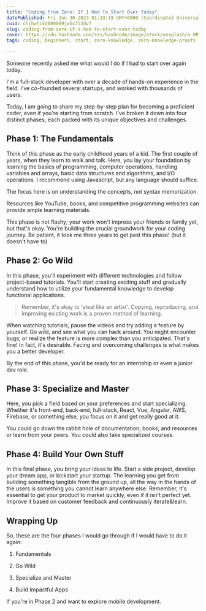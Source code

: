 ```yaml
---
title: "Coding From Zero: If I Had To Start Over Today"
datePublished: Fri Jun 30 2023 01:33:19 GMT+0000 (Coordinated Universal Time)
cuid: cljhwhi4d000009jw5x7l3dvf
slug: coding-from-zero-if-i-had-to-start-over-today
cover: https://cdn.hashnode.com/res/hashnode/image/stock/unsplash/m_HRfLhgABo/upload/9d9107e1fb4a20a31a01a62c355b8ab6.jpeg
tags: coding, beginners, start, zero-knowledge, zero-knowledge-proofs

---
```


Someone recently asked me what would I do if I had to start over again today.

I'm a full-stack developer with over a decade of hands-on experience in the field. I've co-founded several startups, and worked with thousands of users.

Today, I am going to share my step-by-step plan for becoming a proficient coder, even if you're starting from scratch. I've broken it down into four distinct phases, each packed with its unique objectives and challenges.

## **Phase 1: The Fundamentals**

Think of this phase as the early childhood years of a kid. The first couple of years, when they learn to walk and talk. Here, you lay your foundation by learning the basics of programming, computer operations, handling variables and arrays, basic data structures and algorithms, and I/O operations. I recommend using Javascript, but any language should suffice.

The focus here is on understanding the concepts, not syntax memorization.

Resources like YouTube, books, and competitive programming websites can provide ample learning materials.

This phase is not flashy; your work won't impress your friends or family yet, but that's okay. You're building the crucial groundwork for your coding journey. Be patient, it took me three years to get past this phase! (but it doesn't have to)

## **Phase 2: Go Wild**

In this phase, you'll experiment with different technologies and follow project-based tutorials. You'll start creating exciting stuff and gradually understand how to utilize your fundamental knowledge to develop functional applications.

> Remember, it's okay to 'steal like an artist'. Copying, reproducing, and improving existing work is a proven method of learning.

When watching tutorials, pause the videos and try adding a feature by yourself. Go wild, and see what you can hack around. You might encounter bugs, or realize the feature is more complex than you anticipated. That's fine! In fact, it's desirable. Facing and overcoming challenges is what makes you a better developer.

By the end of this phase, you'd be ready for an internship or even a junior dev role.

## **Phase 3: Specialize and Master**

Here, you pick a field based on your preferences and start specializing. Whether it's front-end, back-end, full-stack, React, Vue, Angular, AWS, Firebase, or something else, you focus on it and get really good at it.

You could go down the rabbit hole of documentation, books, and resources or learn from your peers. You could also take specialized courses.

## **Phase 4: Build Your Own Stuff**

In this final phase, you bring your ideas to life. Start a side project, develop your dream app, or kickstart your startup. The learning you get from building something tangible from the ground up, all the way in the hands of the users is something you cannot learn anywhere else. Remember, it's essential to get your product to market quickly, even if it isn't perfect yet. Improve it based on customer feedback and continuously iterate&learn.

## **Wrapping Up**

So, these are the four phases I would go through if I would have to do it again:

1. Fundamentals
    
2. Go Wild
    
3. Specialize and Master
    
4. Build Impactful Apps
    

If you're in Phase 2 and want to explore mobile development.